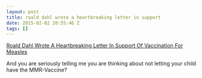 ```yaml
---
layout: post
title: roald dahl wrote a heartbreaking letter in support
date: 2015-02-02 20:55:46 Z
tags: []
---
```

[Roald Dahl Wrote A Heartbreaking Letter In Support Of Vaccination For Measles](http://www.buzzfeed.com/alanwhite/roald-dahls-heartbreaking-letter-in-support-of-vaccination-h)

And you are seriously telling me you are thinking about not letting your child have the MMR-Vaccine?
